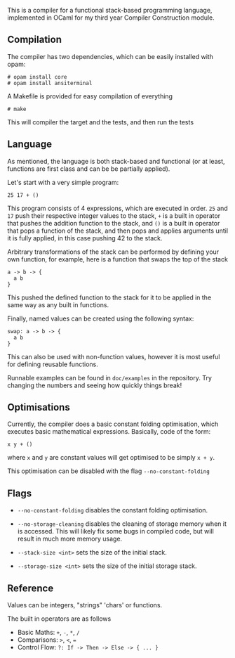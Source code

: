 This is a compiler for a functional stack-based programming language, 
implemented in OCaml for my third year Compiler Construction module.

## Compilation

The compiler has two dependencies, which can be easily installed with opam:

```
# opam install core
# opam install ansiterminal
```

A Makefile is provided for easy compilation of everything

```
# make
```

This will compiler the target and the tests, and then run the tests

## Language

As mentioned, the language is both stack-based and functional 
(or at least, functions are first class and can be be partially applied). 

Let's start with a very simple program:

```
25 17 + ()
```

This program consists of 4 expressions, which are executed in order.
```25``` and ```17``` push their respective integer values to the stack,
```+``` is a built in operator that pushes the addition function to the stack, and
```()``` is a built in operator that pops a function of the stack, and then pops and applies arguments 
until it is fully applied, in this case pushing 42 to the stack.

Arbitrary transformations of the stack can be performed by defining your own function, 
for example, here is a function that swaps the top of the stack

```
a -> b -> {
  a b
}
```

This pushed the defined function to the stack for it to be applied in the same way as any built in functions.

Finally, named values can be created using the following syntax:

```
swap: a -> b -> {
  a b
}
```

This can also be used with non-function values, however it is most useful for defining reusable functions.

Runnable examples can be found in ```doc/examples``` in the repository. Try changing the numbers and seeing
how quickly things break!

## Optimisations
Currently, the compiler does a basic constant folding optimisation, which executes basic mathematical expressions.
Basically, code of the form:

```
x y + ()
```

where ```x``` and ```y``` are constant values will get optimised to be simply ```x + y```.

This optimisation can be disabled with the flag ```--no-constant-folding```

## Flags
* ```--no-constant-folding``` disables the constant folding optimisation.

* ```--no-storage-cleaning``` disables the cleaning of storage memory when it is accessed. This will likely fix
some bugs in compiled code, but will result in much more memory usage.

* ```--stack-size <int>``` sets the size of the initial stack.

* ```--storage-size <int>``` sets the size of the initial storage stack.

## Reference
Values can be integers, "strings" 'chars' or functions.

The built in operators are as follows 
* Basic Maths: ```+```, ```-```, ```*```, ```/```
* Comparisons: ```>```, ```<```, ```=```
* Control Flow: ```?: If -> Then -> Else -> { ... }```

